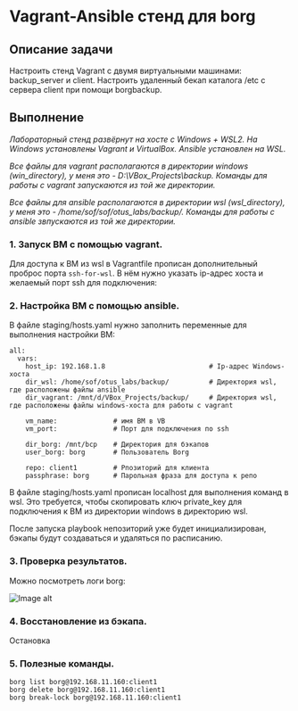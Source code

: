 # Vagrant-Ansible стeнд для borg

## Описание задачи

Настроить стенд Vagrant с двумя виртуальными машинами: backup_server и client.
Настроить удаленный бекап каталога /etc c сервера client при помощи borgbackup.

## Выполнение

*Лабораторный стенд развёрнут на хосте с Windows + WSL2. На Windows установлены Vagrant и VirtualBox. Ansible установлен на WSL.*

*Все файлы для vagrant располагаются в директории windows (win_directory), у меня это - D:\VBox_Projects\backup\. Команды для работы с vagrant запускаются из той же директории.*

*Все файлы для ansible располагаются в директории wsl (wsl_directory), у меня это - /home/sof/sof/otus_labs/backup/. Команды для работы с ansible звпускаются из той же директории.*

### 1. Запуск ВМ с помощью vagrant.

Для доступа к ВМ из wsl в Vagrantfile прописан дополнительный проброс порта `ssh-for-wsl`.
В нём нужно указать ip-адрес хоста и желаемый порт ssh для подключения:

### 2. Настройка ВМ с помощью ansible.

В файле staging/hosts.yaml нужно заполнить переменные для выполнения настройки ВМ:
```
all:
  vars: 
    host_ip: 192.168.1.8   						  # Ip-адрес Windows-хоста
    dir_wsl: /home/sof/otus_labs/backup/    	  # Директория wsl, где расположены файлы ansible
	dir_vagrant: /mnt/d/VBox_Projects/backup/     # Директория wsl, где расположены файлы windows-хоста для работы с vagrant

    vm_name:        	  # имя ВМ в VB
    vm_port:          	  # Порт для подключения по ssh

    dir_borg: /mnt/bcp	  # Директория для бэкапов
    user_borg: borg		  # Пользователь Borg
	
    repo: client1		  # Рпозиторий для клиента
    passphrase: borg	  # Парольная фраза для доступа к репо
```

В файле staging/hosts.yaml прописан localhost для выполнения команд в wsl.
Это требуется, чтобы скопировать ключ private_key для подключения к ВМ из директории windows в директорию wsl.

После запуска playbook непозиторий уже будет инициализирован, бэкапы будут создаваться и удаляться по расписанию.

### 3. Проверка результатов.

Можно посмотреть логи borg:

![Image alt]()

### 4. Восстановление из бэкапа.

Остановка 

### 5. Полезные команды.

```comand
borg list borg@192.168.11.160:client1
borg delete borg@192.168.11.160:client1
borg break-lock borg@192.168.11.160:client1
```